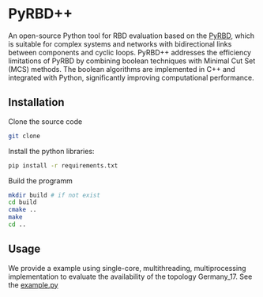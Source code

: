 # PyRBD++
An open-source Python tool for RBD evaluation based on the [PyRBD](https://github.com/shakthij98/PyRBD), which is suitable for complex systems and networks with bidirectional links between components and cyclic loops. PyRBD++ addresses the efficiency limitations of PyRBD by combining boolean techniques with Minimal Cut Set (MCS) methods. The boolean algorithms are implemented in C++ and integrated with Python, significantly improving computational performance.


## Installation
Clone the source code

```bash
git clone
```

Install the python libraries:

```bash
pip install -r requirements.txt
```

Build the programm

```bash
mkdir build # if not exist
cd build
cmake ..
make
cd ..
```

## Usage
We provide a example using single-core, multithreading, multiprocessing implementation to evaluate the availability of the topology Germany_17. See the [example.py](example.py)
